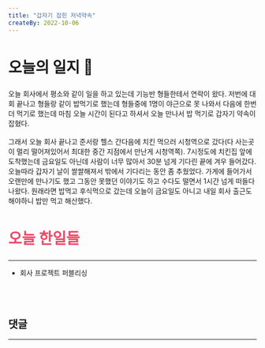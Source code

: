 ```yaml
---
title: "갑자기 잡힌 저녁약속"
createBy: 2022-10-06
---
```



##  <h2 style="font-size: 30px">오늘의 일지 🎪</h2>
오늘 회사에서 평소와 같이 일을 하고 있는데 기능반 형들한테서 연락이 왔다. 저번에 대회 끝나고 형들랑 같이 밥먹기로 했는데 형들중에 1명이 야근으로 못 나와서 다음에 한번더 먹기로 했는데 마침 오늘 시간이 된다고 하셔서 오늘 만나서 밥 먹기로 갑자기 약속이 잡혔다. 
<br>
<br>
그래서 오늘 회사 끝나고 준서랑 헬스 간다음에 치킨 먹으러 시청역으로 갔다(다 사는곳이 멀리 떨어져있어서 최대한 중간 지점에서 만난게 시청역쪽). 7시정도에 치킨집 앞에 도착했는데 금요일도 아닌데 사람이 너무 많아서 30분 넘게 기다린 끝에 겨우 들어갔다. 오늘따라 갑자기 날이 쌀쌀해져서 밖에서 기다리는 동안 좀 추웠었다. 가게에 들어가서 오랜만에 만나기도 했고 그동안 못했던 이야기도 하고 수다도 떨면서 1시간 넘게 떠들다 나왔다. 원래라면 밥먹고 후식먹으로 갔는데 오늘이 금요일도 아니고 내일 회사 출근도 해야하니 밥만 먹고 해산했다. 


## <h2 style="color: #ee4867; font-size: 30px">오늘 한일들</h2>
--- 
- 회사 프로젝트 퍼블리싱
<br>
<br>

## 댓글
---
<br>

<Comment />
